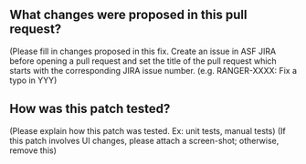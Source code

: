 ## What changes were proposed in this pull request?

(Please fill in changes proposed in this fix. Create an issue in ASF JIRA before opening a pull request and
set the title of the pull request which starts with
the corresponding JIRA issue number. (e.g. RANGER-XXXX: Fix a typo in YYY)


## How was this patch tested?

(Please explain how this patch was tested. Ex: unit tests, manual tests)
(If this patch involves UI changes, please attach a screen-shot; otherwise, remove this)
